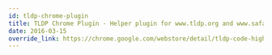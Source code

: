 ```yaml
---
id: tldp-chrome-plugin
title: TLDP Chrome Plugin - Helper plugin for www.tldp.org and www.safaribooksonline.com etc
date: 2016-03-15
override_link: https://chrome.google.com/webstore/detail/tldp-code-highlighter/feecfpbibhpnlbnpoclkdhgbclgdpjba?hl=en-US
---
```

